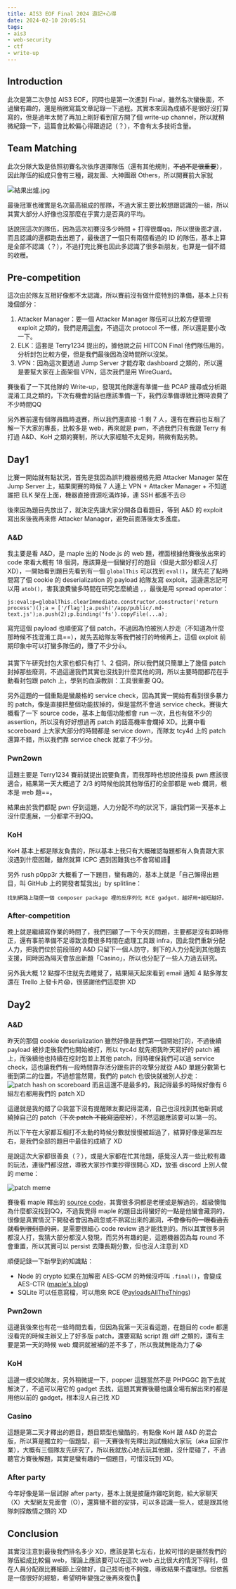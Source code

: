 ```yaml
---
title: AIS3 EOF Final 2024 遊記+心得
date: 2024-02-10 20:05:51
tags:
- ais3
- web-security
- ctf
- write-up
---
```


## Introduction

此次是第二次參加 AIS3 EOF，同時也是第一次進到 Final，雖然名次蠻後面，不過蠻有趣的，還是稍微寫篇文章記錄一下過程。其實本來因為成績不是很好沒打算寫的，但是過年太閒了再加上剛好看到官方開了個 write-up channel，所以就稍微紀錄一下，這篇會比較偏心得跟遊記（？），不會有太多技術含量。

## Team Matching

此次分隊大致是依照初賽名次依序選擇隊伍（還有其他規則，~~不過不是很重要~~），因此隊伍的組成只會有三種，親友團、大神團跟 Others，所以開賽前大家就

![結果出爐.jpg](AIS3-EOF-Final-2024/discord1.png)

最後冠軍也確實是名次最高組成的那隊，不過大家主要比較想跟認識的一組，所以其實大部分人好像也沒那麼在乎實力是否真的平均。

話說回這次的隊伍，因為這次初賽沒多少時間 + 打得很爛qq，所以很後面才選，而且認識的還都跑去出題了，最後選了一個只有兩個看過的 ID 的隊伍，基本上算是全部不認識（？），不過打完比賽也因此多認識了很多新朋友，也算是一個不錯的收穫。

## Pre-competition

這次由於隊友互相好像都不太認識，所以賽前沒有做什麼特別的準備，基本上只有幾個部分：

1. Attacker Manager：要一個 Attacker Manager 隊伍可以比較方便管理 exploit 之類的，我們是用[這套](https://github.com/DestructiveVoice/DestructiveFarm)，不過這次 protocol 不一樣，所以還是要小改一下。
2. ELK：這套是 Terry1234 提出的，據他說之前 HITCON Final 他們隊伍用的，分析封包比較方便，但是我們最後因為沒時間所以沒架。
3. VPN：因為這次要透過 Jump Server 才能存取 dashboard 之類的，所以還是要幫大家在上面架個 VPN，這次我們是用 WireGuard。

賽後看了一下其他隊的 Write-up，發現其他隊還有準備一些 PCAP 搜尋或分析跟混淆工具之類的，下次有機會的話也應該準備一下，我們沒準備導致比賽時浪費了不少時間QQ

另外賽前還有個隊員臨時退賽，所以我們還直接 -1 剩 7 人，還有在賽前也互相了解一下大家的專長，比較多是 web，再來就是 pwn，不過我們只有我跟 Terry 有打過 A&D、KoH 之類的賽制，所以大家經驗不太足夠，稍微有點劣勢。

## Day1

比賽一開始就有點狀況，首先是我因為誤判機器規格先把 Attacker Manager 架在 Jump Server 上，結果開賽的時候 7 人連上 VPN + Attacker Manager + 不知道誰把 ELK 架在上面，機器直接資源吃滿炸掉，連 SSH 都進不去😥

後來因為題目先放出了，就決定先讓大家分開各自看題目，等到 A&D 的 exploit 寫出來後我再來修 Attacker Manager，避免前面落後太多進度。

### A&D

我主要是看 A&D，是 maple 出的 Node.js 的 web 題，裡面根據他賽後放出來的 code 來看大概有 18 個洞，應該算是一個蠻好打的題目（但是大部分都沒人打 XD），一開始看到題目先看到有一個 `globalThis` 可以找到 `eval()`，就先花了點時間寫了個 cookie 的 deserialization 的 payload 給隊友寫 exploit，這邊還忘記可以用 `atob()`，害我浪費蠻多時間在研究怎麼繞過 `,`，最後是用 spread operator：

```plaintext=
js:eval:p=globalThis.clearImmediate.constructor.constructor('return process')();a = ['/flag'];a.push('/app/public/.md-text.js');a.push(2);p.binding('fs').copyFile(...a);
```

寫完這個 payload 也順便寫了個 patch，不過因為怕被別人抄走（不知道為什麼那時候不找混淆工具==），就先丟給隊友等我們被打的時候再上，這個 exploit 前期印象中可以打蠻多隊伍的，賺了不少分👍。

其實下午研究封包大家也都只有打 1、2 個洞，所以我們就只簡單上了幾個 patch 封掉那些廢洞，不過這邊我們其實也沒找到什麼其他的洞，所以主要時間都花在手動看封包跟 patch 上，學到的血淚教訓：工具很重要 QQ。

另外這題的一個重點是蠻嚴格的 service check，因為其實一開始有看到很多暴力的 patch，像是直接把整個功能拔掉的，但是當然不會過 service check。賽後大概看了一下 source code，基本上每個功能都會 run 一次，且也有做不少的 assertion，所以沒有好好想過再 patch 的話高機率會爛掉 XD。比賽中看 scoreboard 上大家大部分的時間都是 service down，而隊友 tcy4d 上的 patch 還算不錯，所以我們靠 service check 就拿了不少分。

### Pwn2own

這題主要是 Terry1234 賽前就提出說要負責，而我那時也想說他擅長 pwn 應該很適合，結果第一天大概過了 2/3 的時候他說其他隊伍打的全部都是 web 爛洞，根本是 web 題==。

結果由於我們都配 pwn 仔到這題，人力分配不均的狀況下，讓我們第一天基本上沒什麼進展，一分都拿不到QQ。

### KoH

KoH 基本上都是隊友負責的，所以基本上我只有大概確認每題都有人負責跟大家沒遇到什麼困難，雖然就算 ICPC 遇到困難我也不會寫組語🤡

另外 rush p0pp3r 大概看了一下題目，蠻有趣的，基本上就是「自己懶得出題目，叫 GitHub 上的開發者幫我出」by splitline：

```plaintext=
找到網路上隨便一個 composer package 裡的反序列化 RCE gadget，越好用+越短越好。
```

### After-competition

晚上就是繼續寫作業的時間了，我們回顧了一下今天的問題，主要都是沒有即時修正，還有事前準備不足導致浪費很多時間在處理工具跟 infra，因此我們重新分配人力，把我們位於前段班的 A&D 只留下一個人防守，剩下的人力分配到其他題去支援，同時因為隔天會放出新題「Casino」，所以也分配了一些人力過去研究。

另外我大概 12 點撐不住就先去睡覺了，結果隔天起床看到 email 通知 4 點多隊友還在 Trello 上發卡片😱，很感謝他們這麼拚 XD

## Day2

### A&D

昨天的那個 cookie deserialization 雖然好像是我們第一個開始打的，不過後續 payload 被抄走後我們也開始被打，所以 tyc4d 就先把我昨天寫好的 patch 補上，而後續他也持續在挖封包並上其他 patch，同時確保我們可以過 service check，這也讓我們有一段時間靠存活分跟些許的攻擊分就從 A&D 單題分數第七衝到第二的位置，不過想當然爾，我們的 patch 也很快就被別人抄走：
![patch hash on scoreboard](AIS3-EOF-Final-2024/patch.png)
而且這還不是最多的，我記得最多的時候好像有 6 組左右都用我們的 patch XD

這邊就是我的錯了😥我當下沒有提醒隊友要記得混淆，自己也沒找到其他新洞或繞掉自己的 patch（~~下次 patch 不能寫這麼好~~），不然這題應該要可以第一的。

所以下午在大家都互相打不太動的時候分數就慢慢被超過了，結算好像是第四左右，是我們全部的題目中最佳的成績了 XD

是說這次大家都很善良（？），或是大家都在忙其他題，感覺沒人弄一些比較有趣的玩法，連後門都沒放，導致大家抄作業抄得很開心 XD，放張 discord 上別人做的 meme：

![patch meme](AIS3-EOF-Final-2024/patch_meme.png)

賽後看 maple 釋出的 [source code](https://github.com/AIS3-EOF/2024-ad-hahamut-public)，其實很多洞都是老梗或是解過的，超級懊悔為什麼都沒找到QQ，不過我覺得 maple 的題目出得蠻好的一點是他蠻會藏洞的，很像是真實情況下開發者會因為疏忽或不熟寫出來的漏洞，~~不會像有的一眼看過去就看到很刻意的洞~~，是需要很細心 code review 過才能找到的。所以其實很多洞都沒人打，我猜大部分都沒人發現，而另外有趣的是，這題機器因為每 round 不會重置，所以其實可以 persist 去賺長期分數，但也沒人注意到 XD

順便記錄一下新學到的知識點：

- Node 的 crypto 如果在加解密 AES-GCM 的時候沒呼叫 `.final()`，會變成 AES-CTR ([maple's blog](https://blog.maple3142.net/2022/07/24/dicectf-at-hope-writeups/#payment-pal))
- SQLite 可以任意寫檔，可以用來 RCE ([PayloadsAllTheThings](https://github.com/swisskyrepo/PayloadsAllTheThings/blob/master/SQL%20Injection/SQLite%20Injection.md#remote-command-execution-using-sqlite-command---attach-database))

### Pwn2own

這邊我後來也有花一些時間去看，但因為我第一天沒看這題，在題目的 code 都還沒看完的時候主辦又上了好多版 patch，還要寫點 script 跑 diff 之類的，還有主要是第一天的時候 web 爛洞就被補的差不多了，所以我就無能為力了😭

### KoH

這邊一樣交給隊友，另外稍微提一下，popper 這題當然不是 PHPGGC 跑下去就解決了，不過可以用它的 gadget 去找，這題其實賽後聽他講全場有解出來的都是用他以前的 gadget，根本沒人自己找 XD

### Casino

這題是第二天才釋出的題目，題目類型也蠻酷的，有點像 KoH 跟 A&D 的混合版，所以算是獨立的一個題型，前一天賽後有先釋出測試機給大家玩（aka 回家作業），大概有三個隊友先研究了，所以我就放心地去玩其他題，沒什麼碰了，不過聽官方賽後解題，其實是蠻有趣的一個題目，可惜沒玩到 XD。

### After party

今年好像是第一屆試辦 after party，基本上就是披薩炸雞吃到飽，給大家聊天（X）大型網友見面會（O），還算蠻不錯的安排，可以多認識一些人，或是跟其他隊刺探敵情之類的 XD

## Conclusion

其實沒注意到最後我們排名多少 XD，應該是第七左右，比較可惜的是雖然我們的隊伍組成比較偏 web，理論上應該要可以在這次 web 占比很大的情況下得利，但在人員分配跟比賽細節上沒做好，自己技術也不夠強，導致結果不盡理想。但依舊是一個很好的經驗，希望明年變強之後再來復仇💪
